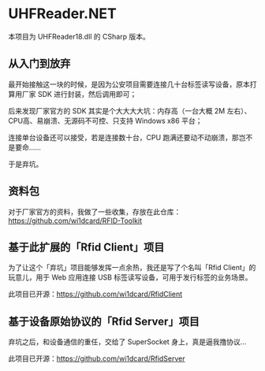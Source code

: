 # UHFReader.NET

本项目为 UHFReader18.dll 的 CSharp 版本。

## 从入门到放弃

最开始接触这一块的时候，是因为公安项目需要连接几十台标签读写设备，原本打算用厂家 SDK 进行封装，然后调用即可；

后来发现厂家官方的 SDK 其实是个大大大大坑：内存高（一台大概 2M 左右）、CPU高、易崩溃、无源码不可控、只支持 Windows x86 平台；

连接单台设备还可以接受，若是连接数十台，CPU 跑满还要动不动崩溃，那岂不是要命……

于是弃坑。

## 资料包

对于厂家官方的资料，我做了一些收集，存放在此仓库：<https://github.com/wi1dcard/RFID-Toolkit>

## 基于此扩展的「Rfid Client」项目

为了让这个「弃坑」项目能够发挥一点余热，我还是写了个名叫「Rfid Client」的玩意儿，用于 Web 应用连接 USB 标签读写设备，可用于发行标签的业务场景。

此项目已开源：<https://github.com/wi1dcard/RfidClient>

## 基于设备原始协议的「Rfid Server」项目

弃坑之后，和设备通信的重任，交给了 SuperSocket 身上，真是逼我撸协议...

此项目已开源：<https://github.com/wi1dcard/RfidServer>